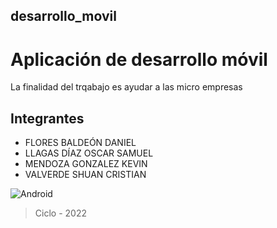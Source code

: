 ## desarrollo_movil
# Aplicación de desarrollo móvil

La finalidad del trqabajo es ayudar a las micro empresas 

## Integrantes 

* FLORES BALDEÓN DANIEL
* LLAGAS DÍAZ OSCAR SAMUEL 
* MENDOZA GONZALEZ KEVIN 
* VALVERDE SHUAN CRISTIAN


![Android](https://www.syf.pe/wp-content/uploads/2021/01/android8.jpg)

> Ciclo - 2022
